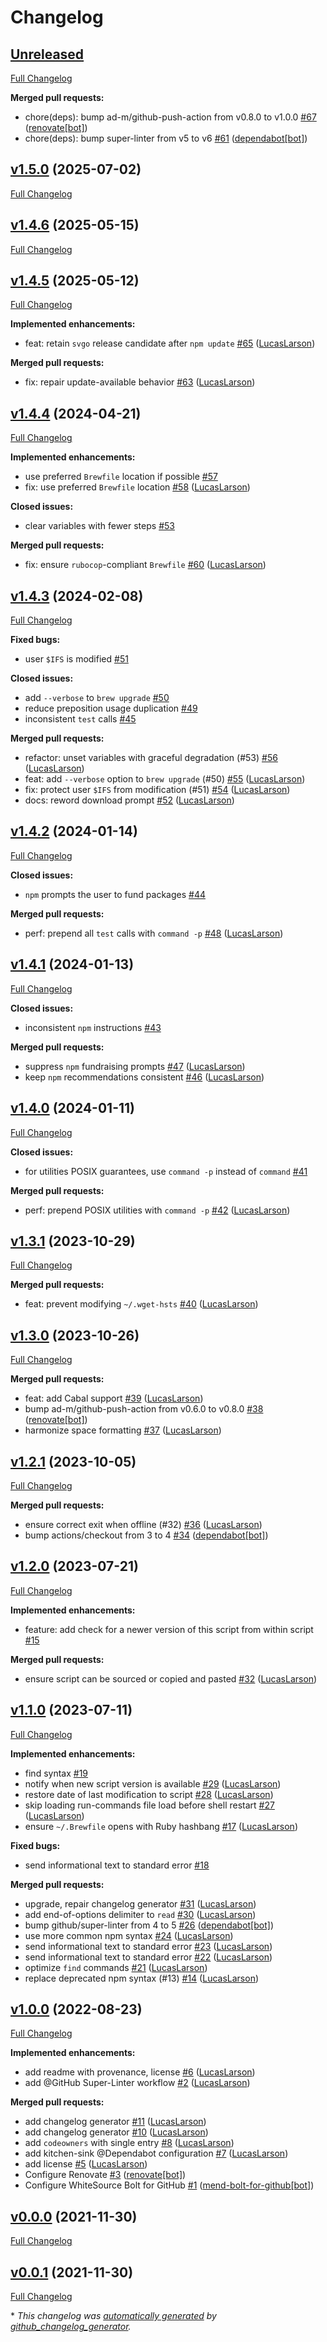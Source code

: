 # Changelog

## [Unreleased](https://github.com/LucasLarson/update/tree/HEAD)

[Full Changelog](https://github.com/LucasLarson/update/compare/v1.5.0...HEAD)

**Merged pull requests:**

- chore\(deps\): bump ad-m/github-push-action from v0.8.0 to v1.0.0 [\#67](https://github.com/LucasLarson/update/pull/67) ([renovate[bot]](https://github.com/apps/renovate))
- chore\(deps\): bump super-linter from v5 to v6 [\#61](https://github.com/LucasLarson/update/pull/61) ([dependabot[bot]](https://github.com/apps/dependabot))

## [v1.5.0](https://github.com/LucasLarson/update/tree/v1.5.0) (2025-07-02)

[Full Changelog](https://github.com/LucasLarson/update/compare/v1.4.6...v1.5.0)

## [v1.4.6](https://github.com/LucasLarson/update/tree/v1.4.6) (2025-05-15)

[Full Changelog](https://github.com/LucasLarson/update/compare/v1.4.5...v1.4.6)

## [v1.4.5](https://github.com/LucasLarson/update/tree/v1.4.5) (2025-05-12)

[Full Changelog](https://github.com/LucasLarson/update/compare/v1.4.4...v1.4.5)

**Implemented enhancements:**

- feat: retain `svgo` release candidate after `npm update` [\#65](https://github.com/LucasLarson/update/pull/65) ([LucasLarson](https://github.com/LucasLarson))

**Merged pull requests:**

- fix: repair update-available behavior [\#63](https://github.com/LucasLarson/update/pull/63) ([LucasLarson](https://github.com/LucasLarson))

## [v1.4.4](https://github.com/LucasLarson/update/tree/v1.4.4) (2024-04-21)

[Full Changelog](https://github.com/LucasLarson/update/compare/v1.4.3...v1.4.4)

**Implemented enhancements:**

- use preferred `Brewfile` location if possible [\#57](https://github.com/LucasLarson/update/issues/57)
- fix: use preferred `Brewfile` location [\#58](https://github.com/LucasLarson/update/pull/58) ([LucasLarson](https://github.com/LucasLarson))

**Closed issues:**

- clear variables with fewer steps [\#53](https://github.com/LucasLarson/update/issues/53)

**Merged pull requests:**

- fix: ensure `rubocop`-compliant `Brewfile` [\#60](https://github.com/LucasLarson/update/pull/60) ([LucasLarson](https://github.com/LucasLarson))

## [v1.4.3](https://github.com/LucasLarson/update/tree/v1.4.3) (2024-02-08)

[Full Changelog](https://github.com/LucasLarson/update/compare/v1.4.2...v1.4.3)

**Fixed bugs:**

- user `$IFS` is modified [\#51](https://github.com/LucasLarson/update/issues/51)

**Closed issues:**

- add `--verbose` to `brew upgrade` [\#50](https://github.com/LucasLarson/update/issues/50)
- reduce preposition usage duplication [\#49](https://github.com/LucasLarson/update/issues/49)
- inconsistent `test` calls [\#45](https://github.com/LucasLarson/update/issues/45)

**Merged pull requests:**

- refactor: unset variables with graceful degradation \(\#53\) [\#56](https://github.com/LucasLarson/update/pull/56) ([LucasLarson](https://github.com/LucasLarson))
- feat: add `--verbose` option to `brew upgrade` \(\#50\) [\#55](https://github.com/LucasLarson/update/pull/55) ([LucasLarson](https://github.com/LucasLarson))
- fix: protect user `$IFS` from modification \(\#51\) [\#54](https://github.com/LucasLarson/update/pull/54) ([LucasLarson](https://github.com/LucasLarson))
- docs: reword download prompt [\#52](https://github.com/LucasLarson/update/pull/52) ([LucasLarson](https://github.com/LucasLarson))

## [v1.4.2](https://github.com/LucasLarson/update/tree/v1.4.2) (2024-01-14)

[Full Changelog](https://github.com/LucasLarson/update/compare/v1.4.1...v1.4.2)

**Closed issues:**

- `npm` prompts the user to fund packages [\#44](https://github.com/LucasLarson/update/issues/44)

**Merged pull requests:**

- perf: prepend all `test` calls with `command -p` [\#48](https://github.com/LucasLarson/update/pull/48) ([LucasLarson](https://github.com/LucasLarson))

## [v1.4.1](https://github.com/LucasLarson/update/tree/v1.4.1) (2024-01-13)

[Full Changelog](https://github.com/LucasLarson/update/compare/v1.4.0...v1.4.1)

**Closed issues:**

- inconsistent `npm` instructions [\#43](https://github.com/LucasLarson/update/issues/43)

**Merged pull requests:**

- suppress `npm` fundraising prompts [\#47](https://github.com/LucasLarson/update/pull/47) ([LucasLarson](https://github.com/LucasLarson))
- keep `npm` recommendations consistent [\#46](https://github.com/LucasLarson/update/pull/46) ([LucasLarson](https://github.com/LucasLarson))

## [v1.4.0](https://github.com/LucasLarson/update/tree/v1.4.0) (2024-01-11)

[Full Changelog](https://github.com/LucasLarson/update/compare/v1.3.1...v1.4.0)

**Closed issues:**

- for utilities POSIX guarantees, use `command -p` instead of `command` [\#41](https://github.com/LucasLarson/update/issues/41)

**Merged pull requests:**

- perf: prepend POSIX utilities with `command -p` [\#42](https://github.com/LucasLarson/update/pull/42) ([LucasLarson](https://github.com/LucasLarson))

## [v1.3.1](https://github.com/LucasLarson/update/tree/v1.3.1) (2023-10-29)

[Full Changelog](https://github.com/LucasLarson/update/compare/v1.3.0...v1.3.1)

**Merged pull requests:**

- feat: prevent modifying `~/.wget-hsts` [\#40](https://github.com/LucasLarson/update/pull/40) ([LucasLarson](https://github.com/LucasLarson))

## [v1.3.0](https://github.com/LucasLarson/update/tree/v1.3.0) (2023-10-26)

[Full Changelog](https://github.com/LucasLarson/update/compare/v1.2.1...v1.3.0)

**Merged pull requests:**

- feat: add Cabal support [\#39](https://github.com/LucasLarson/update/pull/39) ([LucasLarson](https://github.com/LucasLarson))
- bump ad-m/github-push-action from v0.6.0 to v0.8.0 [\#38](https://github.com/LucasLarson/update/pull/38) ([renovate[bot]](https://github.com/apps/renovate))
- harmonize space formatting [\#37](https://github.com/LucasLarson/update/pull/37) ([LucasLarson](https://github.com/LucasLarson))

## [v1.2.1](https://github.com/LucasLarson/update/tree/v1.2.1) (2023-10-05)

[Full Changelog](https://github.com/LucasLarson/update/compare/v1.2.0...v1.2.1)

**Merged pull requests:**

- ensure correct exit when offline \(\#32\) [\#36](https://github.com/LucasLarson/update/pull/36) ([LucasLarson](https://github.com/LucasLarson))
- bump actions/checkout from 3 to 4 [\#34](https://github.com/LucasLarson/update/pull/34) ([dependabot[bot]](https://github.com/apps/dependabot))

## [v1.2.0](https://github.com/LucasLarson/update/tree/v1.2.0) (2023-07-21)

[Full Changelog](https://github.com/LucasLarson/update/compare/v1.1.0...v1.2.0)

**Implemented enhancements:**

- feature: add check for a newer version of this script from within script [\#15](https://github.com/LucasLarson/update/issues/15)

**Merged pull requests:**

- ensure script can be sourced or copied and pasted [\#32](https://github.com/LucasLarson/update/pull/32) ([LucasLarson](https://github.com/LucasLarson))

## [v1.1.0](https://github.com/LucasLarson/update/tree/v1.1.0) (2023-07-11)

[Full Changelog](https://github.com/LucasLarson/update/compare/v1.0.0...v1.1.0)

**Implemented enhancements:**

- find syntax [\#19](https://github.com/LucasLarson/update/issues/19)
- notify when new script version is available [\#29](https://github.com/LucasLarson/update/pull/29) ([LucasLarson](https://github.com/LucasLarson))
- restore date of last modification to script [\#28](https://github.com/LucasLarson/update/pull/28) ([LucasLarson](https://github.com/LucasLarson))
- skip loading run-commands file load before shell restart [\#27](https://github.com/LucasLarson/update/pull/27) ([LucasLarson](https://github.com/LucasLarson))
- ensure `~/.Brewfile` opens with Ruby hashbang [\#17](https://github.com/LucasLarson/update/pull/17) ([LucasLarson](https://github.com/LucasLarson))

**Fixed bugs:**

- send informational text to standard error [\#18](https://github.com/LucasLarson/update/issues/18)

**Merged pull requests:**

- upgrade, repair changelog generator [\#31](https://github.com/LucasLarson/update/pull/31) ([LucasLarson](https://github.com/LucasLarson))
- add end-of-options delimiter to `read` [\#30](https://github.com/LucasLarson/update/pull/30) ([LucasLarson](https://github.com/LucasLarson))
- bump github/super-linter from 4 to 5 [\#26](https://github.com/LucasLarson/update/pull/26) ([dependabot[bot]](https://github.com/apps/dependabot))
- use more common npm syntax [\#24](https://github.com/LucasLarson/update/pull/24) ([LucasLarson](https://github.com/LucasLarson))
- send informational text to standard error [\#23](https://github.com/LucasLarson/update/pull/23) ([LucasLarson](https://github.com/LucasLarson))
- send informational text to standard error [\#22](https://github.com/LucasLarson/update/pull/22) ([LucasLarson](https://github.com/LucasLarson))
- optimize `find` commands [\#21](https://github.com/LucasLarson/update/pull/21) ([LucasLarson](https://github.com/LucasLarson))
- replace deprecated npm syntax \(\#13\) [\#14](https://github.com/LucasLarson/update/pull/14) ([LucasLarson](https://github.com/LucasLarson))

## [v1.0.0](https://github.com/LucasLarson/update/tree/v1.0.0) (2022-08-23)

[Full Changelog](https://github.com/LucasLarson/update/compare/v0.0.0...v1.0.0)

**Implemented enhancements:**

- add readme with provenance, license [\#6](https://github.com/LucasLarson/update/pull/6) ([LucasLarson](https://github.com/LucasLarson))
- add @GitHub Super-Linter workflow [\#2](https://github.com/LucasLarson/update/pull/2) ([LucasLarson](https://github.com/LucasLarson))

**Merged pull requests:**

- add changelog generator [\#11](https://github.com/LucasLarson/update/pull/11) ([LucasLarson](https://github.com/LucasLarson))
- add changelog generator [\#10](https://github.com/LucasLarson/update/pull/10) ([LucasLarson](https://github.com/LucasLarson))
- add `codeowners` with single entry [\#8](https://github.com/LucasLarson/update/pull/8) ([LucasLarson](https://github.com/LucasLarson))
- add kitchen-sink @Dependabot configuration [\#7](https://github.com/LucasLarson/update/pull/7) ([LucasLarson](https://github.com/LucasLarson))
- add license [\#5](https://github.com/LucasLarson/update/pull/5) ([LucasLarson](https://github.com/LucasLarson))
- Configure Renovate [\#3](https://github.com/LucasLarson/update/pull/3) ([renovate[bot]](https://github.com/apps/renovate))
- Configure WhiteSource Bolt for GitHub [\#1](https://github.com/LucasLarson/update/pull/1) ([mend-bolt-for-github[bot]](https://github.com/apps/mend-bolt-for-github))

## [v0.0.0](https://github.com/LucasLarson/update/tree/v0.0.0) (2021-11-30)

[Full Changelog](https://github.com/LucasLarson/update/compare/v0.0.1...v0.0.0)

## [v0.0.1](https://github.com/LucasLarson/update/tree/v0.0.1) (2021-11-30)

[Full Changelog](https://github.com/LucasLarson/update/compare/2d139b7da18273660b698d9fa041efaaeee0c94c...v0.0.1)

\* *This changelog was [automatically generated](./.github/workflows/changelog.yml) by [github_changelog_generator](https://github.com/github-changelog-generator/github-changelog-generator).*
